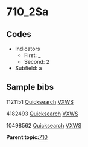 # 710\_2$a

## Codes

-   Indicators
    -   First: \_
    -   Second: 2
-   Subfield: a

## Sample bibs

1121151 [Quicksearch](https://search.library.yale.edu/catalog/1121151) [VXWS](http://prodorbis.library.yale.edu:7014/vxws/GetHoldingsService?bibId=1121151)

4182493 [Quicksearch](https://search.library.yale.edu/catalog/4182493) [VXWS](http://prodorbis.library.yale.edu:7014/vxws/GetHoldingsService?bibId=4182493)

10498562 [Quicksearch](https://search.library.yale.edu/catalog/10498562) [VXWS](http://prodorbis.library.yale.edu:7014/vxws/GetHoldingsService?bibId=10498562)

**Parent topic:**[710](../../tags/710/710.md)

